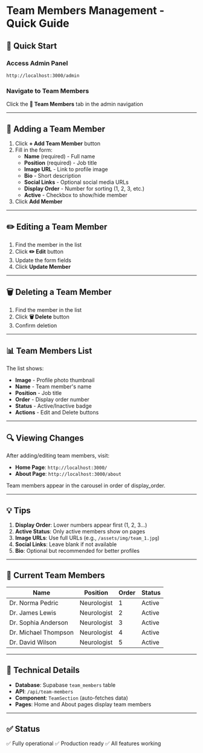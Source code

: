 # Team Members Management - Quick Guide

## 🚀 Quick Start

### Access Admin Panel
```
http://localhost:3000/admin
```

### Navigate to Team Members
Click the **👥 Team Members** tab in the admin navigation

---

## 📝 Adding a Team Member

1. Click **+ Add Team Member** button
2. Fill in the form:
   - **Name** (required) - Full name
   - **Position** (required) - Job title
   - **Image URL** - Link to profile image
   - **Bio** - Short description
   - **Social Links** - Optional social media URLs
   - **Display Order** - Number for sorting (1, 2, 3, etc.)
   - **Active** - Checkbox to show/hide member
3. Click **Add Member**

---

## ✏️ Editing a Team Member

1. Find the member in the list
2. Click **✏️ Edit** button
3. Update the form fields
4. Click **Update Member**

---

## 🗑️ Deleting a Team Member

1. Find the member in the list
2. Click **🗑️ Delete** button
3. Confirm deletion

---

## 📊 Team Members List

The list shows:
- **Image** - Profile photo thumbnail
- **Name** - Team member's name
- **Position** - Job title
- **Order** - Display order number
- **Status** - Active/Inactive badge
- **Actions** - Edit and Delete buttons

---

## 🔍 Viewing Changes

After adding/editing team members, visit:
- **Home Page**: `http://localhost:3000/`
- **About Page**: `http://localhost:3000/about`

Team members appear in the carousel in order of display_order.

---

## 💡 Tips

1. **Display Order**: Lower numbers appear first (1, 2, 3...)
2. **Active Status**: Only active members show on pages
3. **Image URLs**: Use full URLs (e.g., `/assets/img/team_1.jpg`)
4. **Social Links**: Leave blank if not available
5. **Bio**: Optional but recommended for better profiles

---

## 🎯 Current Team Members

| Name | Position | Order | Status |
|------|----------|-------|--------|
| Dr. Norma Pedric | Neurologist | 1 | Active |
| Dr. James Lewis | Neurologist | 2 | Active |
| Dr. Sophia Anderson | Neurologist | 3 | Active |
| Dr. Michael Thompson | Neurologist | 4 | Active |
| Dr. David Wilson | Neurologist | 5 | Active |

---

## 🔧 Technical Details

- **Database**: Supabase `team_members` table
- **API**: `/api/team-members`
- **Component**: `TeamSection` (auto-fetches data)
- **Pages**: Home and About pages display team members

---

## ✅ Status

✅ Fully operational
✅ Production ready
✅ All features working


